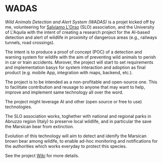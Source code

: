 # WADAS
*Wild Animals Detection and Alert System (WADAS)* is a projet kicked off by me, volunteering for [Salviamo L'Orso](https://www.salviamolorso.it/en/) (SLO) association, and the University of L'Aquila with the intent of creating a research project for the AI-based detection and alert of wildlife in proximity of dangerous areas (e.g., railways tunnels, road crossings).

The intent is to produce a proof of concept (POC) of a detection and warning system for wildife with the aim of preventing wild animals to perish in car or train accidents. Morover, the project will start to set requirements and implementation basys for system interaction and adoption as final product (e.g. mobile App, integration with maps, backend, etc.).

The project is to be intended as a non-profitable and open-source one. This to facilitate contribution and reusage to anyone that may want to help, improve and implement same technology all over the word. 

The project might leverage AI and other (open source or free to use) technologies.

The SLO association works, toghether with national and regional parks in Abruzzo region (Italy) to preserve local wildlife, and in particular the save the Marsican bear from extinction.

Evolution of this technology will aim to detect and idenify the Marsican brown bear among wildife, to enable ad-hoc monitoring and notifications for the authorities which works everyday to protect this species.

See the project [Wiki](https://github.com/stefanodellosa-personal/WADAS/wiki) for more details.